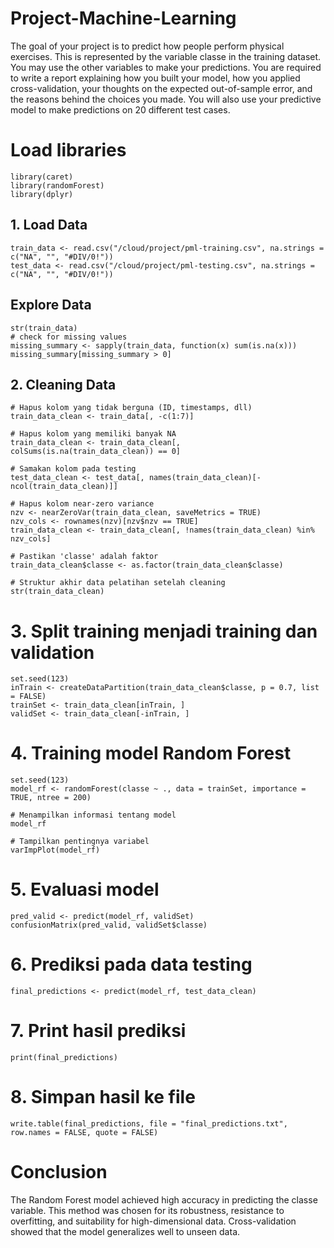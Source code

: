 # Project-Machine-Learning

The goal of your project is to predict how people perform physical exercises. This is represented by the variable classe in the training dataset. You may use the other variables to make your predictions. You are required to write a report explaining how you built your model, how you applied cross-validation, your thoughts on the expected out-of-sample error, and the reasons behind the choices you made. You will also use your predictive model to make predictions on 20 different test cases.

# Load libraries
```{r}
library(caret)
library(randomForest)
library(dplyr)
```

## 1. Load Data
```{r}
train_data <- read.csv("/cloud/project/pml-training.csv", na.strings = c("NA", "", "#DIV/0!"))
test_data <- read.csv("/cloud/project/pml-testing.csv", na.strings = c("NA", "", "#DIV/0!"))
```

## Explore Data
```{r}
str(train_data)
# check for missing values
missing_summary <- sapply(train_data, function(x) sum(is.na(x)))
missing_summary[missing_summary > 0]
```

## 2. Cleaning Data
```{r}
# Hapus kolom yang tidak berguna (ID, timestamps, dll)
train_data_clean <- train_data[, -c(1:7)]

# Hapus kolom yang memiliki banyak NA
train_data_clean <- train_data_clean[, colSums(is.na(train_data_clean)) == 0]

# Samakan kolom pada testing
test_data_clean <- test_data[, names(train_data_clean)[-ncol(train_data_clean)]]

# Hapus kolom near-zero variance
nzv <- nearZeroVar(train_data_clean, saveMetrics = TRUE)
nzv_cols <- rownames(nzv)[nzv$nzv == TRUE]
train_data_clean <- train_data_clean[, !names(train_data_clean) %in% nzv_cols]

# Pastikan 'classe' adalah faktor
train_data_clean$classe <- as.factor(train_data_clean$classe)

# Struktur akhir data pelatihan setelah cleaning
str(train_data_clean)
```

# 3. Split training menjadi training dan validation
```{r}
set.seed(123)
inTrain <- createDataPartition(train_data_clean$classe, p = 0.7, list = FALSE)
trainSet <- train_data_clean[inTrain, ]
validSet <- train_data_clean[-inTrain, ]
```

# 4. Training model Random Forest
```{r}
set.seed(123)
model_rf <- randomForest(classe ~ ., data = trainSet, importance = TRUE, ntree = 200)

# Menampilkan informasi tentang model
model_rf

# Tampilkan pentingnya variabel
varImpPlot(model_rf)
```

# 5. Evaluasi model
```{r}
pred_valid <- predict(model_rf, validSet)
confusionMatrix(pred_valid, validSet$classe)
```

# 6. Prediksi pada data testing
```{r}
final_predictions <- predict(model_rf, test_data_clean)
```

# 7. Print hasil prediksi
```{r}
print(final_predictions)
```

# 8. Simpan hasil ke file
```{r}
write.table(final_predictions, file = "final_predictions.txt", row.names = FALSE, quote = FALSE)
```

# Conclusion
The Random Forest model achieved high accuracy in predicting the classe variable. This method was chosen for its robustness, resistance to overfitting, and suitability for high-dimensional data. Cross-validation showed that the model generalizes well to unseen data.
